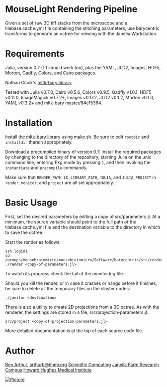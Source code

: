 MouseLight Rendering Pipeline
=============================

Given a set of raw 3D tiff stacks from the microscope and a tilebase.cache.yml
file containing the stitching parameters, use barycentric transforms to
generate an octree for viewing with the Janelia Workstation.


Requirements
============

Julia, version 0.7 (1.1 should work too), plus the YAML, JLD2, Images,
HDF5, Morton, Gadfly, Colors, and Cairo packages.

Nathan Clack's [mltk-bary library](https://github.com/MouseLightProject/mltk-bary).

Tested with Julia v0.7.0, Cairo v0.5.6, Colors v0.9.5, Gadfly v1.0.1, HDF5
v0.11.0, ImageMagick v0.7.2+, Images v0.17.2, JLD2 v0.1.2, Morton v0.1.0,
YAML v0.3.2+ and mltk-bary master/84e15364.



Installation
============

Install the [mltk-bary library](https://github.com/MouseLightProject/mltk-bary) using make.sh.
Be sure to edit ```rootdir``` and ```installdir``` therein appropriately.

Download a precompiled binary of version 0.7.  Install the required packages
by changing to the directory of the repository, starting Julia on the unix
command line, entering Pkg mode by pressing `]`, and then invoking the
`instantiate` and `precompile` commands.

Make sure that ```RENDER_PATH```, ```LD_LIBRARY_PATH```, ```JULIA```,
and ```JULIA_PROJECT``` in ```render```, ```monitor```, and ```project```
are all set appropriately.


Basic Usage
===========

First, set the desired parameters by editing a copy of src/parameters.jl.
At a minimum, the source variable should point to the full path of the
tilebase.cache.yml file and the destination variable to the directory in
which to save the octree.

Start the render as follows:

```
ssh login1
cd /groups/mousebrainmicro/mousebrainmicro/Software/barycentric/src/render
./render <copy-of-parameters.jl>
```

To watch its progress check the tail of the monitor.log file.

Should you kill the render, or in case it crashes or hangs before it finishes,
be sure to delete all the temporary files on the cluster nodes:

```
./janitor <destination>
```

There is also a utility to create 2D projections from a 3D octree.  As with
the renderer, the settings are stored in a file, src/projection-parameters.jl.

```
src/project <copy-of-projection-parameters.jl>
```

More detailed documentation is at the top of each source code file.


Author
======

[Ben Arthur](http://www.janelia.org/people/research-resources-staff/ben-arthur), arthurb@hhmi.org
[Scientific Computing](http://www.janelia.org/research-resources/computing-resources)
[Janelia Farm Research Campus](http://www.janelia.org)
[Howard Hughes Medical Institute](http://www.hhmi.org)

[![Picture](/hhmi_janelia_160px.png)](http://www.janelia.org)
